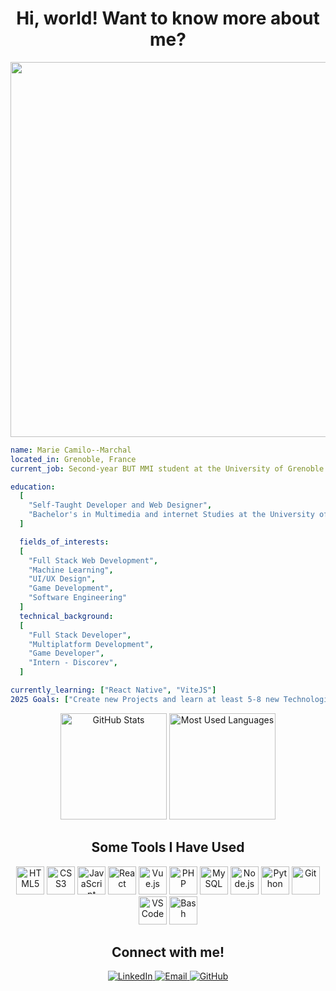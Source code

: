 <h1 align="center">Hi, world! Want to know more about me?</h1>

<p align="center">
  <img src="https://media0.giphy.com/media/v1.Y2lkPTc5MGI3NjExZDNseDVncjNpcmsyd3l1OWtvOGttM3NrMnFtN2E4N3VlZ3NkN3MwOSZlcD12MV9pbnRlcm5hbF9naWZfYnlfaWQmY3Q9Zw/MYI6NK4JOGpOzOriEg/giphy.gif" width="600"/>
</p>



```yaml
name: Marie Camilo--Marchal
located_in: Grenoble, France
current_job: Second-year BUT MMI student at the University of Grenoble and Future Full Stack Developer

education:
  [
    "Self-Taught Developer and Web Designer",
    "Bachelor's in Multimedia and internet Studies at the University of Grenoble"
  ]

  fields_of_interests:
  [
    "Full Stack Web Development",
    "Machine Learning",
    "UI/UX Design",
    "Game Development",
    "Software Engineering"
  ]
  technical_background:
  [
    "Full Stack Developer",
    "Multiplatform Development",
    "Game Developer",
    "Intern - Discorev",
  ]

currently_learning: ["React Native", "ViteJS"]
2025 Goals: ["Create new Projects and learn at least 5-8 new Technologies."]
```

<p align="center"> <img src="https://github-readme-stats.vercel.app/api?username=marie-camilo&show_icons=true&theme=radical" alt="GitHub Stats" height="170"/> <img src="https://github-readme-stats.vercel.app/api/top-langs/?username=marie-camilo&layout=compact&theme=radical" alt="Most Used Languages" height="170"/> </p>

<h2 align="center">Some Tools I Have Used</h2>
<p align="center"> <img src="https://cdn.jsdelivr.net/gh/devicons/devicon/icons/html5/html5-original.svg" alt="HTML5" width="45" height="45"/> <img src="https://cdn.jsdelivr.net/gh/devicons/devicon/icons/css3/css3-original.svg" alt="CSS3" width="45" height="45"/> <img src="https://cdn.jsdelivr.net/gh/devicons/devicon/icons/javascript/javascript-original.svg" alt="JavaScript" width="45" height="45"/> <img src="https://cdn.jsdelivr.net/gh/devicons/devicon/icons/react/react-original.svg" alt="React" width="45" height="45"/> <img src="https://cdn.jsdelivr.net/gh/devicons/devicon/icons/vuejs/vuejs-original.svg" alt="Vue.js" width="45" height="45"/> <img src="https://cdn.jsdelivr.net/gh/devicons/devicon/icons/php/php-original.svg" alt="PHP" width="45" height="45"/> <img src="https://cdn.jsdelivr.net/gh/devicons/devicon/icons/mysql/mysql-original.svg" alt="MySQL" width="45" height="45"/> <img src="https://cdn.jsdelivr.net/gh/devicons/devicon/icons/nodejs/nodejs-original.svg" alt="Node.js" width="45" height="45"/> <img src="https://cdn.jsdelivr.net/gh/devicons/devicon/icons/python/python-original.svg" alt="Python" width="45" height="45"/> <img src="https://cdn.jsdelivr.net/gh/devicons/devicon/icons/git/git-original.svg" alt="Git" width="45" height="45"/> <img src="https://cdn.jsdelivr.net/gh/devicons/devicon/icons/vscode/vscode-original.svg" alt="VS Code" width="45" height="45"/> <img src="https://cdn.jsdelivr.net/gh/devicons/devicon/icons/bash/bash-original.svg" alt="Bash" width="45" height="45"/> </p>

<h2 align="center">Connect with me!</h2>
<p align="center"> <a href="https://www.linkedin.com/in/ton-profil-linkedin/" target="_blank"> <img src="https://img.shields.io/badge/LinkedIn-0077B5?style=for-the-badge&logo=linkedin&logoColor=white" alt="LinkedIn"/> </a> <a href="mailto:ton-email@gmail.com"> <img src="https://img.shields.io/badge/Email-D14836?style=for-the-badge&logo=gmail&logoColor=white" alt="Email"/> </a> <a href="https://github.com/ton-pseudo-github"> <img src="https://img.shields.io/badge/GitHub-100000?style=for-the-badge&logo=github&logoColor=white" alt="GitHub"/> </a> </p>
